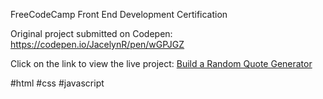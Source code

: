 FreeCodeCamp Front End Development Certification

Original project submitted on Codepen: https://codepen.io/JacelynR/pen/wGPJGZ

Click on the link to view the live project:
[Build a Random Quote Generator](https://jacelynr.github.io/random-quote-generator/)

#html #css #javascript

